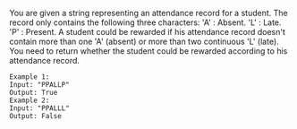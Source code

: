You are given a string representing an attendance record for a student. 
The record only contains the following three characters:
'A' : Absent.
'L' : Late.
'P' : Present.
A student could be rewarded if his attendance record doesn't contain more than one 'A' (absent) or more than two continuous 'L' (late).
You need to return whether the student could be rewarded according to his attendance record.
```
Example 1:
Input: "PPALLP"
Output: True
Example 2:
Input: "PPALLL"
Output: False

```